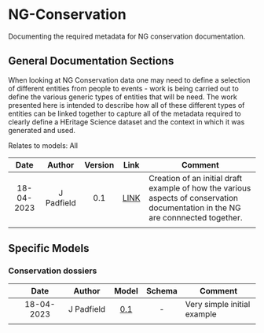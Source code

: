 # NG-Conservation
Documenting the required metadata for NG conservation documentation.

## General Documentation Sections
When looking at NG Conservation data one may need to define a selection of different entities from people to events - work is being carried out to define the various generic types of entities that will be need. The work presented here is intended to describe how all of these different types of entities can be linked together to capture all of the metadata required to clearly define a HEritage Science dataset and the context in which it was generated and used. 

Relates to models: All

| Date  | Author | Version | Link | Comment |
| :-----------: | :-----------: | :-----------: | :-----------: | ----------- |
| 18-04-2023 | J Padfield | 0.1 | [LINK](https://national-gallery.github.io/dynamic-modelling/?url=https://raw.githubusercontent.com/) | Creation of an initial draft example of how the various aspects of conservation documentation in the NG are connnected together.|
| <img width=120/> |<img width=90/> | <img width=60/> | <img width=60/> | |

## Specific Models

### Conservation dossiers 

| | Date  | Author | Model | Schema | Comment |
| :-----------: | :-----------: | :-----------: | :-----------: | :-----------: | ----------- |
| | 18-04-2023 | J Padfield | [0.1](https://national-gallery.github.io/dynamic-modelling/?url=https://raw.githubusercontent.com/national-gallery/NG-Conservation/main/conservation%20dossier%20model%20-%20v0.1.tsv) | - | Very simple initial example |
| | <img width=325 /> |<img width=175 /> | <img width=60 /> | <img width=60 /> | <img width=500 /> |

